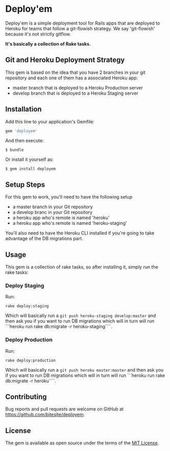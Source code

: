 # Deploy'em

Deploy'em is a simple deployment tool for Rails apps that are deployed to Heroku for teams that follow a git-flowish strategy. We say 'git-flowish' because it's not strictly gitflow. 

**It's basically a collection of Rake tasks.**

## Git and Heroku Deployment Strategy

This gem is based on the idea that you have 2 branches in your git repository and each one of them has a associated Heroku app:

- master branch that is deployed to a Heroku Production server
- develop branch that is deployed to a Heroku Staging server

## Installation

Add this line to your application's Gemfile:

```ruby
gem 'deployem'
```

And then execute:

    $ bundle

Or install it yourself as:

    $ gem install deployem

## Setup Steps

For this gem to work, you'll need to have the following setup

- a master branch in your Git repository
- a develop branc in your Git repository
- a heroku app who's remote is named 'heroku'
- a heroku app who's remote is named 'heroku-staging'

You'll also need to have the Heroku CLI installed if you're going to take advantage of the DB migrations part.

## Usage

This gem is a collection of rake tasks, so after installing it, simply run the rake tasks:

### Deploy Staging

Run:

    rake deploy:staging

Which will basically run a ```git push heroku-staging develop:master``` and then ask you if you want to run DB migrations which will in turn will run ```heroku run rake db:migrate -r heroku-staging````.

### Deploy Production

Run:

    rake deploy:production

Which will basically run a ```git push heroku master:master``` and then ask you if you want to run DB migrations which will in turn will run ```heroku run rake db:migrate -r heroku````.



## Contributing

Bug reports and pull requests are welcome on GitHub at https://github.com/bitesite/deployem.


## License

The gem is available as open source under the terms of the [MIT License](http://opensource.org/licenses/MIT).

